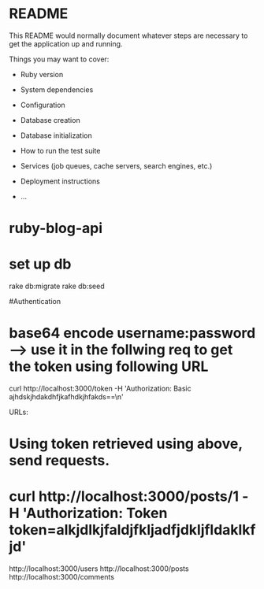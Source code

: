 # README

This README would normally document whatever steps are necessary to get the
application up and running.

Things you may want to cover:

* Ruby version

* System dependencies

* Configuration

* Database creation

* Database initialization

* How to run the test suite

* Services (job queues, cache servers, search engines, etc.)

* Deployment instructions

* ...
# ruby-blog-api
# set up db
rake db:migrate
rake db:seed

#Authentication
# base64 encode username:password --> use it in the follwing req to get the token using following URL
curl http://localhost:3000/token -H 'Authorization: Basic ajhdskjhdakdhfjkafhdkjhfakds==\n'

URLs:
# Using token retrieved using above, send requests.
# curl http://localhost:3000/posts/1 -H 'Authorization: Token token=alkjdlkjfaldjfkljadfjdkljfldaklkfjd'
http://localhost:3000/users
http://localhost:3000/posts
http://localhost:3000/comments
